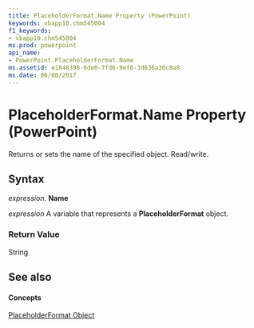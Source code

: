 ```yaml
---
title: PlaceholderFormat.Name Property (PowerPoint)
keywords: vbapp10.chm545004
f1_keywords:
- vbapp10.chm545004
ms.prod: powerpoint
api_name:
- PowerPoint.PlaceholderFormat.Name
ms.assetid: e1848398-6de0-7fd6-9ef6-3d636a30c8a8
ms.date: 06/08/2017
---
```



# PlaceholderFormat.Name Property (PowerPoint)

Returns or sets the name of the specified object. Read/write.


## Syntax

 _expression_. **Name**

 _expression_ A variable that represents a **PlaceholderFormat** object.


### Return Value

String


## See also


#### Concepts


[PlaceholderFormat Object](placeholderformat-object-powerpoint.md)

